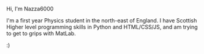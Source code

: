 Hi, I'm Nazza6000

I'm a first year Physics student in the north-east of England. I have Scottish Higher level programming skills in Python and HTML/CSS/JS, and am trying to get to grips with MatLab.

:)
